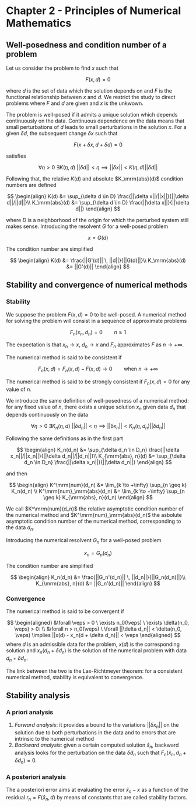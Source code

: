# Chapter 2 - Principles of Numerical Mathematics

## Well-posedness and condition number of a problem

Let us consider the problem to find $x$ such that

$$
F(x, d) = 0
$$

where $d$ is the set of data which the solution depends on and $F$ is the functional relationship between $x$ and $d$. We restrict the study to direct problems where $F$ and $d$ are given and $x$ is the unkwown.

The problem is well-posed if it admits a unique solution which depends continuously on the data. Continuous dependence on the data means that small perturbations of $d$ leads to small perturbations in the solution $x$. For a given $\delta d$, the subsequent change $\delta x$ such that

$$
F(x + \delta x, d + \delta d) = 0
$$

satisfies

$$
\forall \eta > 0 \ \exists K(\eta, d) \ ||\delta d|| < \eta \implies ||\delta x|| < K(\eta, d) ||\delta d||
$$

Following that, the relative $K(d)$ and absolute $K_\mrm{abs}(d)$ condition numbers are defined

$$
\begin{align}
K(d) &= \sup_{\delta d \in D} \frac{||\delta x||/||x||}{||\delta d||/||d||}\\
K_\mrm{abs}(d) &= \sup_{\delta d \in D} \frac{||\delta x||}{||\delta d||}
\end{align}
$$

where $D$ is a neighborhood of the origin for which the perturbed system still makes sense. Introducing the resolvent $G$ for a well-posed problem

$$
x = G(d)
$$

The condition number are simplified

$$
\begin{align}
K(d) &= \frac{||G'(d)|| \, ||d||}{||G(d)||}\\
K_\mrm{abs}(d) &= ||G'(d)||
\end{align}
$$

## Stability and convergence of numerical methods

### Stability

We suppose the problem $F(x, d) = 0$ to be well-posed. A numerical method for solving the problem will consist in a sequence of approximate problems

$$
F_n(x_n, d_n) = 0 \qquad n \geq 1
$$

The expectation is that $x_n \to x$, $d_n \to x$ and $F_n$ approximates $F$ as $n \to +\infty$.

The numerical method is said to be consistent if

$$
F_n(x, d) = F_n(x, d) - F(x, d) \to 0 \qquad \text{when } n \to +\infty
$$

The numerical method is said to be strongly consistent if $F_n(x, d) = 0$ for any value of $n$.

We introduce the same definition of well-posedness of a numerical method: for any fixed value of $n$, there exists a unique solution $x_n$ given data $d_n$ that depends continuously on the data

$$
\forall \eta > 0 \ \exists K_n(\eta, d) \ ||\delta d_n|| < \eta \implies ||\delta x_n|| < K_n(\eta, d_n) ||\delta d_n||
$$

Following the same definitions as in the first part

$$
\begin{align}
K_n(d_n) &= \sup_{\delta d_n \in D_n} \frac{||\delta x_n||/||x_n||}{||\delta d_n||/||d_n||}\\
K_{\mrm{abs}, n}(d) &= \sup_{\delta d_n \in D_n} \frac{||\delta x_n||}{||\delta d_n||}
\end{align}
$$

and then

$$
\begin{align}
K^\mrm{num}(d_n) &= \lim_{k \to +\infty} \sup_{n \geq k} K_n(d_n) \\
K^\mrm{num}_\mrm{abs}(d_n) &= \lim_{k \to +\infty} \sup_{n \geq k} K_{\mrm{abs}, n}(d_n)
\end{align}
$$

We call $K^\mrm{num}(d_n)$ the relative asymptotic condition number of the numerical method and $K^\mrm{num}_\mrm{abs}(d_n)$ the asbolute asymptotic condition number of the numerical method, corresponding to the data $d_n$.

Introducing the numerical resolvent $G_n$ for a well-posed problem

$$
x_n = G_n(d_n)
$$

The condition number are simplified

$$
\begin{align}
K_n(d_n) &= \frac{||G_n'(d_n)|| \, ||d_n||}{||G_n(d_n)||}\\
K_{\mrm{abs}, n}(d) &= ||G_n'(d_n)||
\end{align}
$$

### Convergence

The numerical method is said to be convergent if

$$
\begin{aligned}
&\forall \veps > 0 \ \exists n_0(\veps) \ \exists \delta(n_0, \veps) > 0: \\
&\forall n > n_0(\veps) \ \forall ||\delta d_n|| < \delta(n_0, \veps) \implies ||x(d) - x_n(d + \delta d_n)|| < \veps
\end{aligned}
$$
where $d$ is an admissible data for the problem, $x(d)$ is the corresponding solution and $x_n(d_n + \delta d_n)$ is the solution of the numerical problem with data $d_n + \delta d_n$.

The link between the two is the Lax-Richtmeyer theorem: for a consistent numerical method, stability is equivalent to convergence.

## Stability analysis

### A priori analysis

1. *Forward analysis*: it provides a bound to the variations $||\delta x_n||$ on the solution due to both perturbations in the data and to errors that are intrinsic to the numerical method
2. *Backward analysis*: given a certain computed solution $\hat{x}_n$, backward analysis looks for the perturbation on the data $\delta d_n$ such that $F_n(\hat{x}_n, d_n + \delta d_n) = 0$.

### A posteriori analysis

The a posteriori error aims at evaluating the error $\hat{x}_n - x$ as a function of the residual $r_n = F(\hat{x}_n, d)$ by means of constants that are called stability factors.
